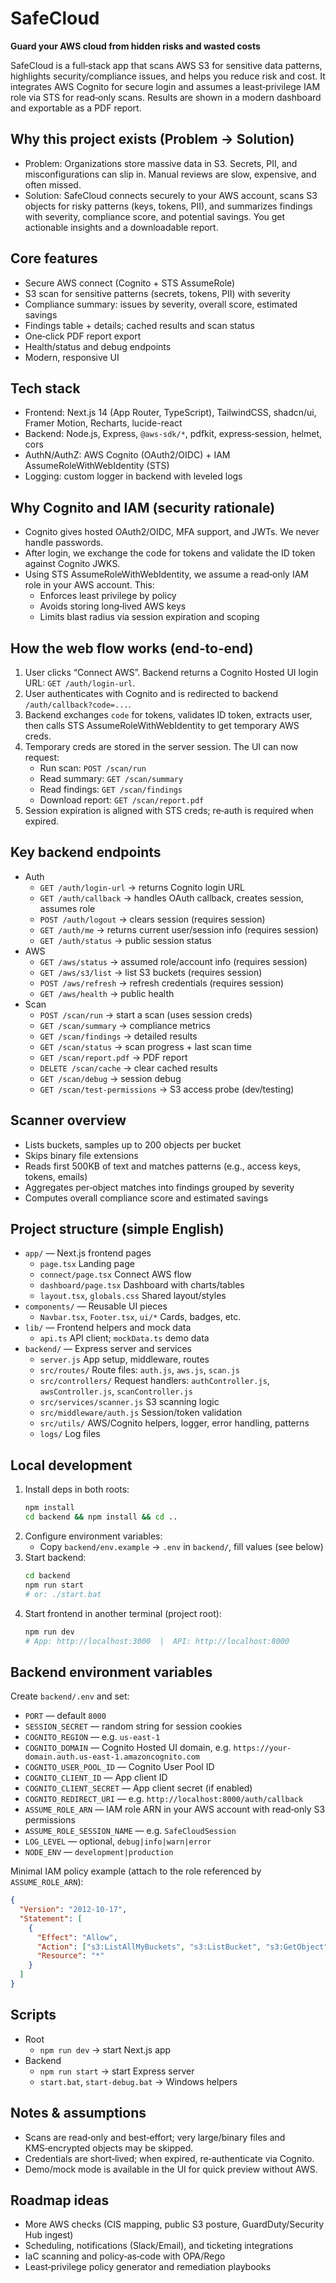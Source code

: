 # SafeCloud

**Guard your AWS cloud from hidden risks and wasted costs**

SafeCloud is a full‑stack app that scans AWS S3 for sensitive data patterns, highlights security/compliance issues, and helps you reduce risk and cost. It integrates AWS Cognito for secure login and assumes a least‑privilege IAM role via STS for read‑only scans. Results are shown in a modern dashboard and exportable as a PDF report.

## Why this project exists (Problem → Solution)
- Problem: Organizations store massive data in S3. Secrets, PII, and misconfigurations can slip in. Manual reviews are slow, expensive, and often missed.
- Solution: SafeCloud connects securely to your AWS account, scans S3 objects for risky patterns (keys, tokens, PII), and summarizes findings with severity, compliance score, and potential savings. You get actionable insights and a downloadable report.

## Core features
- Secure AWS connect (Cognito + STS AssumeRole)
- S3 scan for sensitive patterns (secrets, tokens, PII) with severity
- Compliance summary: issues by severity, overall score, estimated savings
- Findings table + details; cached results and scan status
- One‑click PDF report export
- Health/status and debug endpoints
- Modern, responsive UI 

## Tech stack
- Frontend: Next.js 14 (App Router, TypeScript), TailwindCSS, shadcn/ui, Framer Motion, Recharts, lucide-react
- Backend: Node.js, Express, `@aws-sdk/*`, pdfkit, express‑session, helmet, cors
- AuthN/AuthZ: AWS Cognito (OAuth2/OIDC) + IAM AssumeRoleWithWebIdentity (STS)
- Logging: custom logger in backend with leveled logs

## Why Cognito and IAM (security rationale)
- Cognito gives hosted OAuth2/OIDC, MFA support, and JWTs. We never handle passwords.
- After login, we exchange the code for tokens and validate the ID token against Cognito JWKS.
- Using STS AssumeRoleWithWebIdentity, we assume a read‑only IAM role in your AWS account. This:
  - Enforces least privilege by policy
  - Avoids storing long‑lived AWS keys
  - Limits blast radius via session expiration and scoping

## How the web flow works (end‑to‑end)
1. User clicks “Connect AWS”. Backend returns a Cognito Hosted UI login URL: `GET /auth/login-url`.
2. User authenticates with Cognito and is redirected to backend `/auth/callback?code=...`.
3. Backend exchanges `code` for tokens, validates ID token, extracts user, then calls STS AssumeRoleWithWebIdentity to get temporary AWS creds.
4. Temporary creds are stored in the server session. The UI can now request:
   - Run scan: `POST /scan/run`
   - Read summary: `GET /scan/summary`
   - Read findings: `GET /scan/findings`
   - Download report: `GET /scan/report.pdf`
5. Session expiration is aligned with STS creds; re‑auth is required when expired.

## Key backend endpoints
- Auth
  - `GET /auth/login-url` → returns Cognito login URL
  - `GET /auth/callback` → handles OAuth callback, creates session, assumes role
  - `POST /auth/logout` → clears session (requires session)
  - `GET /auth/me` → returns current user/session info (requires session)
  - `GET /auth/status` → public session status
- AWS
  - `GET /aws/status` → assumed role/account info (requires session)
  - `GET /aws/s3/list` → list S3 buckets (requires session)
  - `POST /aws/refresh` → refresh credentials (requires session)
  - `GET /aws/health` → public health
- Scan
  - `POST /scan/run` → start a scan (uses session creds)
  - `GET /scan/summary` → compliance metrics
  - `GET /scan/findings` → detailed results
  - `GET /scan/status` → scan progress + last scan time
  - `GET /scan/report.pdf` → PDF report
  - `DELETE /scan/cache` → clear cached results
  - `GET /scan/debug` → session debug
  - `GET /scan/test-permissions` → S3 access probe (dev/testing)

## Scanner overview
- Lists buckets, samples up to 200 objects per bucket
- Skips binary file extensions
- Reads first 500KB of text and matches patterns (e.g., access keys, tokens, emails)
- Aggregates per‑object matches into findings grouped by severity
- Computes overall compliance score and estimated savings

## Project structure (simple English)
- `app/` — Next.js frontend pages
  - `page.tsx` Landing page
  - `connect/page.tsx` Connect AWS flow
  - `dashboard/page.tsx` Dashboard with charts/tables
  - `layout.tsx`, `globals.css` Shared layout/styles
- `components/` — Reusable UI pieces
  - `Navbar.tsx`, `Footer.tsx`, `ui/*` Cards, badges, etc.
- `lib/` — Frontend helpers and mock data
  - `api.ts` API client; `mockData.ts` demo data
- `backend/` — Express server and services
  - `server.js` App setup, middleware, routes
  - `src/routes/` Route files: `auth.js`, `aws.js`, `scan.js`
  - `src/controllers/` Request handlers: `authController.js`, `awsController.js`, `scanController.js`
  - `src/services/scanner.js` S3 scanning logic
  - `src/middleware/auth.js` Session/token validation
  - `src/utils/` AWS/Cognito helpers, logger, error handling, patterns
  - `logs/` Log files

## Local development
1. Install deps in both roots:
   ```bash
   npm install
   cd backend && npm install && cd ..
   ```
2. Configure environment variables:
   - Copy `backend/env.example` → `.env` in `backend/`, fill values (see below)
3. Start backend:
   ```bash
   cd backend
   npm run start
   # or: ./start.bat
   ```
4. Start frontend in another terminal (project root):
   ```bash
   npm run dev
   # App: http://localhost:3000  |  API: http://localhost:8000
   ```

## Backend environment variables
Create `backend/.env` and set:
- `PORT` — default `8000`
- `SESSION_SECRET` — random string for session cookies
- `COGNITO_REGION` — e.g. `us-east-1`
- `COGNITO_DOMAIN` — Cognito Hosted UI domain, e.g. `https://your-domain.auth.us-east-1.amazoncognito.com`
- `COGNITO_USER_POOL_ID` — Cognito User Pool ID
- `COGNITO_CLIENT_ID` — App client ID
- `COGNITO_CLIENT_SECRET` — App client secret (if enabled)
- `COGNITO_REDIRECT_URI` — e.g. `http://localhost:8000/auth/callback`
- `ASSUME_ROLE_ARN` — IAM role ARN in your AWS account with read‑only S3 permissions
- `ASSUME_ROLE_SESSION_NAME` — e.g. `SafeCloudSession`
- `LOG_LEVEL` — optional, `debug|info|warn|error`
- `NODE_ENV` — `development|production`

Minimal IAM policy example (attach to the role referenced by `ASSUME_ROLE_ARN`):
```json
{
  "Version": "2012-10-17",
  "Statement": [
    {
      "Effect": "Allow",
      "Action": ["s3:ListAllMyBuckets", "s3:ListBucket", "s3:GetObject"],
      "Resource": "*"
    }
  ]
}
```

## Scripts
- Root
  - `npm run dev` → start Next.js app
- Backend
  - `npm run start` → start Express server
  - `start.bat`, `start-debug.bat` → Windows helpers

## Notes & assumptions
- Scans are read‑only and best‑effort; very large/binary files and KMS‑encrypted objects may be skipped.
- Credentials are short‑lived; when expired, re‑authenticate via Cognito.
- Demo/mock mode is available in the UI for quick preview without AWS.

## Roadmap ideas
- More AWS checks (CIS mapping, public S3 posture, GuardDuty/Security Hub ingest)
- Scheduling, notifications (Slack/Email), and ticketing integrations
- IaC scanning and policy‑as‑code with OPA/Rego
- Least‑privilege policy generator and remediation playbooks
